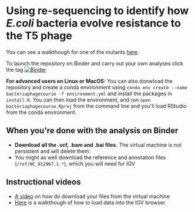 # Using re-sequencing to identify how *E.coli* bacteria evolve resistance to the T5 phage

You can see a walkthough for one of the mutants [here](https://mikheyevlab.github.io/bacteriaphagecourse/).

To launch the repository on Binder and carry out your own analyses click the tag [![Binder](https://mybinder.org/badge_logo.svg)](https://mybinder.org/v2/gh/MikheyevLab/bacteriaphagecourse/master?urlpath=rstudio)

**For advanced users on Linux or MacOS:** You can also donwload the repository and create a conda environment using `conda env create --name bacteriaphagecourse -f environment.yml` and install the packages in `install.R`. You can then load the environment, and run `open bacteriaphagecourse.Rproj` from the command line and you'll load RStudio from the conda environment.

## When you're done with the analysis on Binder

- **Download all the .vcf, .bam and .bai files.** The virtual machine is not persistent and will delete them.
- You might as well download the reference and annotation files (`/ref/NC_012967.1.*`), which you will need for IGV

## Instructional videos
- [A video](https://youtu.be/-AbSUeibAqI) on how do download your files from the virtual machine
- [Here](https://youtu.be/hhCeJD7HRdI) is a walkthough of how to load data into the IGV browser.
